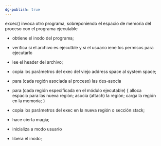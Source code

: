```yaml
---
dg-publish: true
---
```

excec() invoca otro programa, sobreponiendo el espacio de memoria del proceso con el programa ejecutable

- obtiene el inodo del programa;
- verifica si el archivo es ejecutble y si el usuario iene los permisos para ejecutarlo
- lee el header del archivo;
- copia los parámetros del exec del viejo address space al system space;
- para (cada región asociada al proceso) las des-asocia
- para (cada región especificada en el módulo ejecutable) {
     alloca espacio para las nueva región; asocia (attach) la región; carga la región en la memoria;
    }
    
- copia los parámetros del exec en la nueva región o sección stack;
- hace cierta magia;
- inicializa a modo usuario
- libera el inodo;